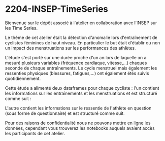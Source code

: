 # 2204-INSEP-TimeSeries

Bienvenue sur le dépôt associé à l'atelier en collaboration avec l'INSEP sur les Time Series. 

Le thème de cet atelier était la détection d'anomalie lors d'entraînement de cyclistes féminines de haut niveau. En particulier le but était d'établir ou non un impact des menstruations sur les performances des athlètes. 

L'étude s'est porté sur une durée proche d'un an lors de laquelle on a mesuré plusieurs variables (fréquence cardiaque, vitesse,...) chaques seconde de chaque entraînements. Le cycle menstruel mais également les ressenties physiques (blessures, fatigues,...) ont également étés suivis quotidiennement.

Cette étude a alimenté deux dataframes pour chaque cycliste : l'un contient les informations sur les entraînements et les menstruations et est structuré comme suit : 

L'autre contient les informations sur le ressentie de l'athlète en question (sous forme de questionnaire) et est structuré comme suit. 

Pour des raisons de confidentialité nous ne pouvons mettre en ligne les données, cependant vous trouverez les notebooks auquels avaient accès les participants de cet atelier. 
